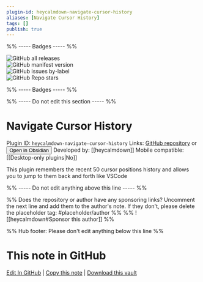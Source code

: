 ```yaml
---
plugin-id: heycalmdown-navigate-cursor-history
aliases: [Navigate Cursor History]
tags: []
publish: true
---
```


%% ----- Badges ----- %%

![GitHub all releases](https://img.shields.io/github/downloads/heycalmdown/navigate-cursor-history/total?color=573E7A&logo=github&style=for-the-badge)  
![GitHub manifest version](https://img.shields.io/github/manifest-json/v/heycalmdown/navigate-cursor-history?color=573E7A&logo=github&style=for-the-badge)  
![GitHub issues by-label](https://img.shields.io/github/issues/heycalmdown/navigate-cursor-history/help%20wanted?color=573E7A&logo=github&style=for-the-badge)  
![GitHub Repo stars](https://img.shields.io/github/stars/heycalmdown/navigate-cursor-history?color=573E7A&logo=github&style=for-the-badge)

%% ----- Badges ----- %%

%% ----- Do not edit this section ----- %%

# Navigate Cursor History

Plugin ID: `heycalmdown-navigate-cursor-history`
Links: [GitHub repository](https://github.com/heycalmdown/navigate-cursor-history) or [<button id=HH>Open in Obsidian</button>](obsidian://show-plugin?id=heycalmdown-navigate-cursor-history)
Developed by: [[heycalmdown]]
Mobile compatible: [[Desktop-only plugins|No]]

This plugin remembers the recent 50 cursor positions history and allows you to jump to them back and forth like VSCode

%% ----- Do not edit anything above this line ----- %%

%% Does the repository or author have any sponsoring links? Uncomment the next line and add them to the author's note. If they don't, please delete the placeholder tag: #placeholder/author %%
%% ![[heycalmdown#Sponsor this author]] %%

%% Hub footer: Please don't edit anything below this line %%

# This note in GitHub

<span class="git-footer">[Edit In GitHub](https://github.dev/obsidian-community/obsidian-hub/blob/main/02%20-%20Community%20Expansions/02.05%20All%20Community%20Expansions/Plugins/heycalmdown-navigate-cursor-history.md "git-hub-edit-note") | [Copy this note](https://raw.githubusercontent.com/obsidian-community/obsidian-hub/main/02%20-%20Community%20Expansions/02.05%20All%20Community%20Expansions/Plugins/heycalmdown-navigate-cursor-history.md "git-hub-copy-note") | [Download this vault](https://github.com/obsidian-community/obsidian-hub/archive/refs/heads/main.zip "git-hub-download-vault") </span>
